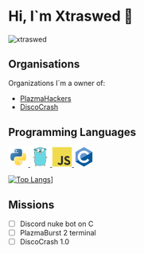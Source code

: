 #     Hi, I`m Xtraswed 👋

<!--
**xtraswed/xtraswed** is a ✨ _special_ ✨ repository because its `README.md` (this file) appears on your GitHub profile.

Here are some ideas to get you started:

- 🔭 I’m currently working on ...
- 🌱 I’m currently learning ...
- 👯 I’m looking to collaborate on ...
- 🤔 I’m looking for help with ...
- 💬 Ask me about ...
- 📫 How to reach me: ...
- 😄 Pronouns: ...
- ⚡ Fun fact: ...
-->
<p>
    <img align="center" src="https://github-readme-stats.vercel.app/api?username=xtraswed&show_icons=true&locale=en&count_private=true" alt="xtraswed" />
</p>

## Organisations
Organizations I`m a owner of:

* [PlazmaHackers](https://github.com/PlazmaHackers)
* [DiscoCrash](https://github.com/discocrash-py)

## Programming Languages
<p align="left">
    <a href="https://www.python.org"> <img src="https://raw.githubusercontent.com/devicons/devicon/master/icons/python/python-original.svg" alt="python" width="40" height="40"/> </a>
    <a href="https://golang.org"> <img src="https://raw.githubusercontent.com/devicons/devicon/master/icons/go/go-original.svg" alt="go" width="40" height="40"/> </a>
    <a href="https://www.javascript.com"> <img src="https://raw.githubusercontent.com/devicons/devicon/master/icons/javascript/javascript-original.svg" alt="javascript" width="40" height="40"/> </a>
    <a href="https://webstore.ansi.org/Standards/INCITS/INCITSISOIEC98992012"> <img src="https://raw.githubusercontent.com/devicons/devicon/master/icons/c/c-original.svg" alt="c" width="40" height="40"/> </a> 
</p>

[![Top Langs](https://github-readme-stats.vercel.app/api/top-langs/?username=xtraswed&layout=donut-vertical)](https://github.com/anuraghazra/github-readme-stats)]

##    Missions
- [ ] Discord nuke bot on C
- [ ] PlazmaBurst 2 terminal
- [ ] DiscoCrash 1.0
